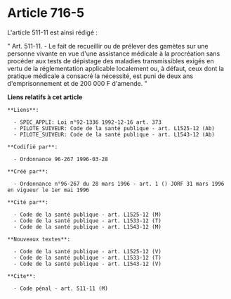 # Article 716-5

L'article 511-11 est ainsi rédigé :

" Art. 511-11. - Le fait de recueillir ou de prélever des gamètes sur une personne vivante en vue d'une assistance médicale à
la procréation sans procéder aux tests de dépistage des maladies transmissibles exigés en vertu de la réglementation
applicable localement ou, à défaut, ceux dont la pratique médicale a consacré la nécessité, est puni de deux ans
d'emprisonnement et de 200 000 F d'amende. "

**Liens relatifs à cet article**

	**Liens**:

	  - SPEC_APPLI: Loi n°92-1336 1992-12-16 art. 373
	  - PILOTE_SUIVEUR: Code de la santé publique - art. L1525-12 (Ab)
	  - PILOTE_SUIVEUR: Code de la santé publique - art. L1543-12 (Ab)

	**Codifié par**:

	  - Ordonnance 96-267 1996-03-28

	**Créé par**:

	  - Ordonnance n°96-267 du 28 mars 1996 - art. 1 () JORF 31 mars 1996 en vigueur le 1er mai 1996

	**Cité par**:

	  - Code de la santé publique - art. L1525-12 (M)
	  - Code de la santé publique - art. L1533-12 (T)
	  - Code de la santé publique - art. L1543-12 (M)

	**Nouveaux textes**:

	  - Code de la santé publique - art. L1525-12 (V)
	  - Code de la santé publique - art. L1533-12 (T)
	  - Code de la santé publique - art. L1543-12 (V)

	**Cite**:

	  - Code pénal - art. 511-11 (M)
